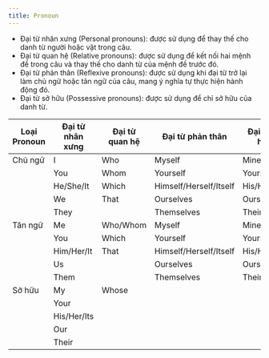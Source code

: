 ```yaml
---
title: Pronoun
---
```


- Đại từ nhân xưng (Personal pronouns): được sử dụng để thay thế cho danh từ người hoặc vật trong câu.
- Đại từ quan hệ (Relative pronouns): được sử dụng để kết nối hai mệnh đề trong câu và thay thế cho danh từ của mệnh đề trước đó.
- Đại từ phản thân (Reflexive pronouns): được sử dụng khi đại từ trở lại làm chủ ngữ hoặc tân ngữ của câu, mang ý nghĩa tự thực hiện hành động đó.
- Đại từ sở hữu (Possessive pronouns): được sử dụng để chỉ sở hữu của danh từ.

| Loại Pronoun | Đại từ nhân xưng | Đại từ quan hệ | Đại từ phản thân       | Đại từ sở hữu |
| ------------ | ---------------- | -------------- | ---------------------- | ------------- |
| Chủ ngữ      | I                | Who            | Myself                 | Mine          |
|              | You              | Whom           | Yourself               | Yours         |
|              | He/She/It        | Which          | Himself/Herself/Itself | His/Hers/Its  |
|              | We               | That           | Ourselves              | Ours          |
|              | They             |                | Themselves             | Theirs        |
| Tân ngữ      | Me               | Who/Whom       | Myself                 | Mine          |
|              | You              | Which          | Yourself               | Yours         |
|              | Him/Her/It       | That           | Himself/Herself/Itself | His/Hers/Its  |
|              | Us               |                | Ourselves              | Ours          |
|              | Them             |                | Themselves             | Theirs        |
| Sở hữu       | My               | Whose          |                        |               |
|              | Your             |                |                        |               |
|              | His/Her/Its      |                |                        |               |
|              | Our              |                |                        |               |
|              | Their            |                |                        |               |
